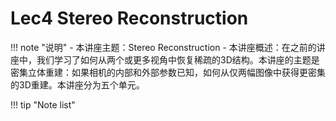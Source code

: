 # Lec4 Stereo Reconstruction

!!! note "说明"
    - 本讲座主题：Stereo Reconstruction
    - 本讲座概述：在之前的讲座中，我们学习了如何从两个或更多视角中恢复稀疏的3D结构。本讲座的主题是密集立体重建：如果相机的内部和外部参数已知，如何从仅两幅图像中获得更密集的3D重建。本讲座分为五个单元。

!!! tip "Note list"
    
